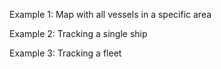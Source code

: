 <script type="text/javascript">
    // Map appearance
    var width="100%";         // width in pixels or percentage
    var height="300";         // height in pixels
    var latitude="0.00";      // center latitude (decimal degrees)
    var longitude="0.00";     // center longitude (decimal degrees)
    var zoom="3";             // initial zoom (between 3 and 18)
    var names=false;          // always show ship names (defaults to false)

    // Single ship tracking
    var mmsi="123456789";     // display latest position (by MMSI)
    var imo="1234567";        // display latest position (by IMO, overrides MMSI)
    var show_track=false;     // display track line (last 24 hours)

    // Fleet tracking
    var fleet="e48ab3d80a0e2a9bf28930f2dd08800c"; // your personal Fleet key (displayed in your User Profile)
    var fleet_name="Carnival"; // display particular fleet from your fleet list
    var fleet_timespan="1440"; // maximum age in minutes of the displayed ship positions
</script>
<script type="text/javascript" src="https://www.vesselfinder.com/aismap.js"></script>

Example 1: Map with all vessels in a specific area

<script type="text/javascript">
    // Map appearance
    var width="100%";         // width in pixels or percentage
    var height="300";         // height in pixels
    var latitude="36.00";     // center latitude (decimal degrees)
    var longitude="-5.40";    // center longitude (decimal degrees)
    var zoom="8";             // initial zoom (between 3 and 18)
</script>
<script type="text/javascript" src="https://www.vesselfinder.com/aismap.js"></script>


Example 2: Tracking a single ship

<script type="text/javascript">
    // Map appearance
    var width="100%";         // width in pixels or percentage
    var height="300";         // height in pixels
    var names=true;           // always show ship names (defaults to false)

    // Single ship tracking
    var imo="9506291";        // display latest position (by IMO, overrides MMSI)
    var show_track=true;      // display track line (last 24 hours)
</script>
<script type="text/javascript" src="https://www.vesselfinder.com/aismap.js"></script>


Example 3: Tracking a fleet

<script type="text/javascript">
    // Map appearance
    var width="100%";         // width in pixels or percentage
    var height="300";         // height in pixels
    var latitude="36.00";     // center latitude (decimal degrees)
    var longitude="-5.40";    // center longitude (decimal degrees)
    var names=true;           // always show ship names (defaults to false)

    // Fleet tracking
    var fleet="e48ab3d80a0e2a9bf28930f2dd08800c"; // your personal Fleet key (displayed in your User Profile)
    var fleet_name="Carnival"; // display particular fleet from your fleet list
    var fleet_timespan="1440"; // maximum age in minutes of the displayed ship positions
</script>
<script type="text/javascript" src="https://www.vesselfinder.com/aismap.js"></script>